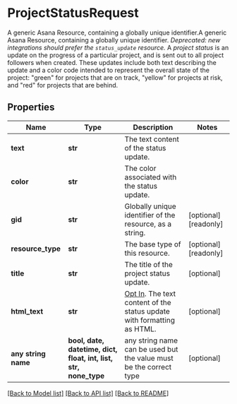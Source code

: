 # ProjectStatusRequest

A generic Asana Resource, containing a globally unique identifier.A generic Asana Resource, containing a globally unique identifier. *Deprecated: new integrations should prefer the `status_update` resource.* A *project status* is an update on the progress of a particular project, and is sent out to all project followers when created. These updates include both text describing the update and a color code intended to represent the overall state of the project: \"green\" for projects that are on track, \"yellow\" for projects at risk, and \"red\" for projects that are behind.

## Properties
Name | Type | Description | Notes
------------ | ------------- | ------------- | -------------
**text** | **str** | The text content of the status update. | 
**color** | **str** | The color associated with the status update. | 
**gid** | **str** | Globally unique identifier of the resource, as a string. | [optional] [readonly] 
**resource_type** | **str** | The base type of this resource. | [optional] [readonly] 
**title** | **str** | The title of the project status update. | [optional] 
**html_text** | **str** | [Opt In](/docs/inputoutput-options). The text content of the status update with formatting as HTML. | [optional] 
**any string name** | **bool, date, datetime, dict, float, int, list, str, none_type** | any string name can be used but the value must be the correct type | [optional]

[[Back to Model list]](../README.md#documentation-for-models) [[Back to API list]](../README.md#documentation-for-api-endpoints) [[Back to README]](../README.md)


